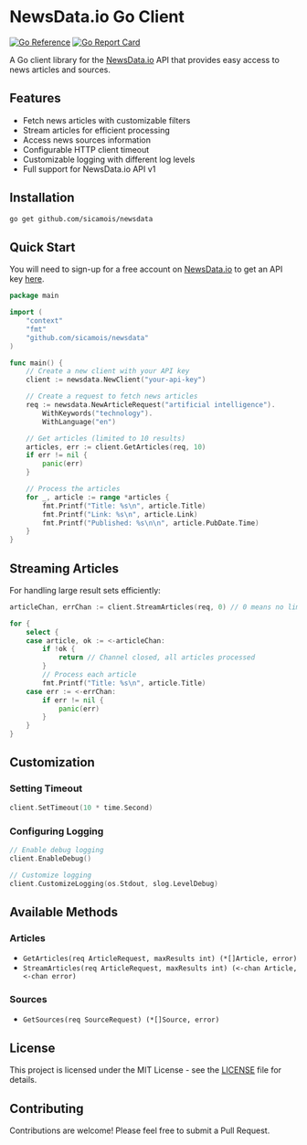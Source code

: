 # NewsData.io Go Client

[![Go Reference](https://pkg.go.dev/badge/github.com/sicamois/newsdata.svg)](https://pkg.go.dev/github.com/sicamois/newsdata)
[![Go Report Card](https://goreportcard.com/badge/github.com/sicamois/newsdata)](https://goreportcard.com/report/github.com/sicamois/newsdata)

A Go client library for the [NewsData.io](https://newsdata.io) API that provides easy access to news articles and sources.

## Features

- Fetch news articles with customizable filters
- Stream articles for efficient processing
- Access news sources information
- Configurable HTTP client timeout
- Customizable logging with different log levels
- Full support for NewsData.io API v1

## Installation

```bash
go get github.com/sicamois/newsdata
```

## Quick Start

You will need to sign-up for a free account on [NewsData.io](https://newsdata.io) to get an API key [here](https://newsdata.io/api/register).

```go
package main

import (
    "context"
    "fmt"
    "github.com/sicamois/newsdata"
)

func main() {
    // Create a new client with your API key
    client := newsdata.NewClient("your-api-key")

    // Create a request to fetch news articles
    req := newsdata.NewArticleRequest("artificial intelligence").
        WithKeywords("technology").
        WithLanguage("en")

    // Get articles (limited to 10 results)
    articles, err := client.GetArticles(req, 10)
    if err != nil {
        panic(err)
    }

    // Process the articles
    for _, article := range *articles {
        fmt.Printf("Title: %s\n", article.Title)
        fmt.Printf("Link: %s\n", article.Link)
        fmt.Printf("Published: %s\n\n", article.PubDate.Time)
    }
}
```

## Streaming Articles

For handling large result sets efficiently:

```go
articleChan, errChan := client.StreamArticles(req, 0) // 0 means no limit

for {
    select {
    case article, ok := <-articleChan:
        if !ok {
            return // Channel closed, all articles processed
        }
        // Process each article
        fmt.Printf("Title: %s\n", article.Title)
    case err := <-errChan:
        if err != nil {
            panic(err)
        }
    }
}
```

## Customization

### Setting Timeout

```go
client.SetTimeout(10 * time.Second)
```

### Configuring Logging

```go
// Enable debug logging
client.EnableDebug()

// Customize logging
client.CustomizeLogging(os.Stdout, slog.LevelDebug)
```

## Available Methods

### Articles

- `GetArticles(req ArticleRequest, maxResults int) (*[]Article, error)`
- `StreamArticles(req ArticleRequest, maxResults int) (<-chan Article, <-chan error)`

### Sources

- `GetSources(req SourceRequest) (*[]Source, error)`

## License

This project is licensed under the MIT License - see the [LICENSE](LICENSE) file for details.

## Contributing

Contributions are welcome! Please feel free to submit a Pull Request.
